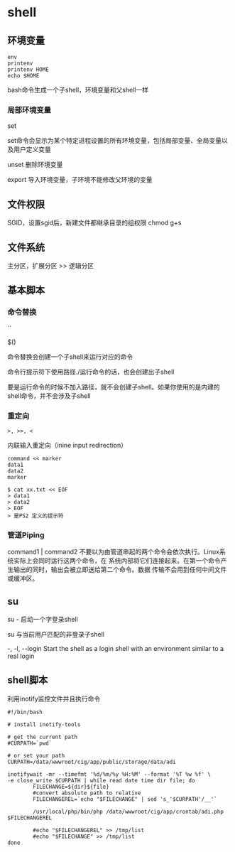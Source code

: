# shell

## 环境变量

```
env
printenv
printenv HOME
echo $HOME
```

bash命令生成一个子shell，环境变量和父shell一样

### 局部环境变量

set

set命令会显示为某个特定进程设置的所有环境变量，包括局部变量、全局变量以及用户定义变量

unset 删除环境变量

export 导入环境变量，子环境不能修改父环境的变量

## 文件权限

SGID，设置sgid后，新建文件都继承目录的组权限 chmod g+s

## 文件系统

主分区，扩展分区 >> 逻辑分区

## 基本脚本

### 命令替换

``

$()

命令替换会创建一个子shell来运行对应的命令

命令行提示符下使用路径./运行命令的话，也会创建出子shell

要是运行命令的时候不加入路径，就不会创建子shell。如果你使用的是内建的shell命令，并不会涉及子shell

### 重定向

```
>, >>, <
```

内联输入重定向（inine input redirection）

```
command << marker
data1
data2
marker

$ cat xx.txt << EOF
> data1
> data2
> EOF
> 是PS2 定义的提示符
```

### 管道Piping

command1 | command2
不要以为由管道串起的两个命令会依次执行。Linux系统实际上会同时运行这两个命令，在
系统内部将它们连接起来。在第一个命令产生输出的同时，输出会被立即送给第二个命令。数据
传输不会用到任何中间文件或缓冲区。

## su

su - 启动一个字登录shell

su 与当前用户匹配的非登录子shell

-, -l, --login
              Start the shell as a login shell with an environment similar to a real login

## shell脚本

利用inotify监控文件并且执行命令
```
#!/bin/bash

# install inotify-tools

# get the current path
#CURPATH=`pwd`

# or set your path
CURPATH=/data/wwwroot/cig/app/public/storage/data/adi

inotifywait -mr --timefmt '%d/%m/%y %H:%M' --format '%T %w %f' \
-e close_write $CURPATH | while read date time dir file; do
        FILECHANGE=${dir}${file}
        #convert absolute path to relative
        FILECHANGEREL=`echo "$FILECHANGE" | sed 's_'$CURPATH'/__'`

        /usr/local/php/bin/php /data/wwwroot/cig/app/crontab/adi.php $FILECHANGEREL

        #echo "$FILECHANGEREL" >> /tmp/list
        #echo "$FILECHANGE" >> /tmp/list
done
```

```

```
